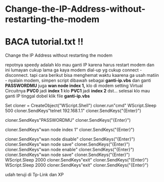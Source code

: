 # Change-the-IP-Address-without-restarting-the-modem
# BACA tutorial.txt !!
Change the IP Address without restarting the modem


repotnya speedy adalah klo mau ganti IP karena harus restart modem dan ini lumayan cukup lama ga kaya modem dial-up yg cukup connect - disconnect. tapi cara berikut bisa menghemat waktu kaarena ga usah matiin - nyalain modem, simpen script dibawah sebagai **ganti-ip.vbs** dan ganti **PASSWORDMU** juga **wan node index 1,** klo di modem setting Virtual Circuitnya  **PVC0**  jadi  **index 1**  klo  **PVC1**  jadi  **index 2**  dst... selesai klo mau ganti IP tinggal dobel klik file **ganti-ip.vbs**

Set cloner = CreateObject("WScript.Shell")
cloner.run"cmd"
WScript.Sleep 500
cloner.SendKeys"telnet 192.168.1.1"
cloner.SendKeys("{Enter}")

cloner.SendKeys"PASSWORDMU"
cloner.SendKeys("{Enter}")

cloner.SendKeys"wan node index 1"
cloner.SendKeys("{Enter}")

cloner.SendKeys"wan node disable"
cloner.SendKeys("{Enter}")
cloner.SendKeys"wan node save"
cloner.SendKeys("{Enter}")
cloner.SendKeys"wan node enable"
cloner.SendKeys("{Enter}")
cloner.SendKeys"wan node save"
cloner.SendKeys("{Enter}")
WScript.Sleep 2000
cloner.SendKeys"exit"
cloner.SendKeys("{Enter}")
WScript.Sleep 2000
cloner.SendKeys"exit"
cloner.SendKeys("{Enter}")

udah teruji di Tp-Link dan XP
